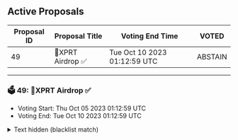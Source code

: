 ## Active Proposals

| Proposal ID | Proposal Title | Voting End Time | VOTED |
|-------------|----------------|-----------------|-------|
| 49 | 💎XPRT Airdrop ✅  | Tue Oct 10 2023 01:12:59 UTC | ABSTAIN |

---

### 🗳 49: 💎XPRT Airdrop ✅ 
- Voting Start: Thu Oct 05 2023 01:12:59 UTC
- Voting End: Tue Oct 10 2023 01:12:59 UTC

<details>
<summary>Text hidden (blacklist match)</summary>
 
</details>
